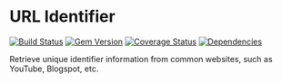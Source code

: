URL Identifier 
==============
[![Build Status](https://travis-ci.org/settinghead/url-identifier.png)](https://travis-ci.org/settinghead/url-identifier)
[![Gem Version](https://badge.fury.io/rb/url-identifier.png)](http://badge.fury.io/rb/url-identifier)
[![Coverage Status](https://coveralls.io/repos/settinghead/url-identifier/badge.png)](https://coveralls.io/r/settinghead/url-identifier)
[![Dependencies](https://gemnasium.com/settinghead/url-identifier.png?travis)](https://gemnasium.com/settinghead/url-identifier)

Retrieve unique identifier information from common websites, such as YouTube, Blogspot, etc.

